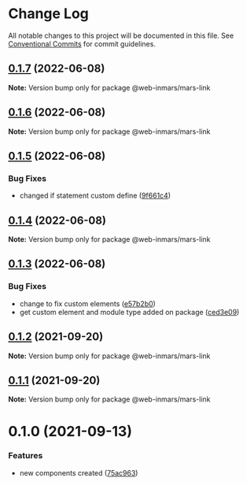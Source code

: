 # Change Log

All notable changes to this project will be documented in this file.
See [Conventional Commits](https://conventionalcommits.org) for commit guidelines.

## [0.1.7](https://github.com/MarsGotta/web-inmars/compare/@web-inmars/mars-link@0.1.6...@web-inmars/mars-link@0.1.7) (2022-06-08)

**Note:** Version bump only for package @web-inmars/mars-link





## [0.1.6](https://github.com/MarsGotta/web-inmars/compare/@web-inmars/mars-link@0.1.5...@web-inmars/mars-link@0.1.6) (2022-06-08)

**Note:** Version bump only for package @web-inmars/mars-link





## [0.1.5](https://github.com/MarsGotta/web-inmars/compare/@web-inmars/mars-link@0.1.4...@web-inmars/mars-link@0.1.5) (2022-06-08)


### Bug Fixes

* changed if statement custom define ([9f661c4](https://github.com/MarsGotta/web-inmars/commit/9f661c4fca934e04140207f2335664a530cd5d43))





## [0.1.4](https://github.com/MarsGotta/web-inmars/compare/@web-inmars/mars-link@0.1.3...@web-inmars/mars-link@0.1.4) (2022-06-08)

**Note:** Version bump only for package @web-inmars/mars-link





## [0.1.3](https://github.com/MarsGotta/web-inmars/compare/@web-inmars/mars-link@0.1.2...@web-inmars/mars-link@0.1.3) (2022-06-08)


### Bug Fixes

* change to fix custom elements ([e57b2b0](https://github.com/MarsGotta/web-inmars/commit/e57b2b07b16b130e198123a318289491646c397c))
* get custom element and module type added on package ([ced3e09](https://github.com/MarsGotta/web-inmars/commit/ced3e095f33185232fcf7b02415cb1479316cd2a))





## [0.1.2](https://github.com/MarsGotta/web-inmars/compare/@web-inmars/mars-link@0.1.1...@web-inmars/mars-link@0.1.2) (2021-09-20)

**Note:** Version bump only for package @web-inmars/mars-link





## [0.1.1](https://github.com/MarsGotta/web-inmars/compare/@web-inmars/mars-link@0.1.0...@web-inmars/mars-link@0.1.1) (2021-09-20)

**Note:** Version bump only for package @web-inmars/mars-link





# 0.1.0 (2021-09-13)


### Features

* new components created ([75ac963](https://github.com/MarsGotta/web-inmars/commit/75ac963fcca337db675f213009ce49251e540667))
